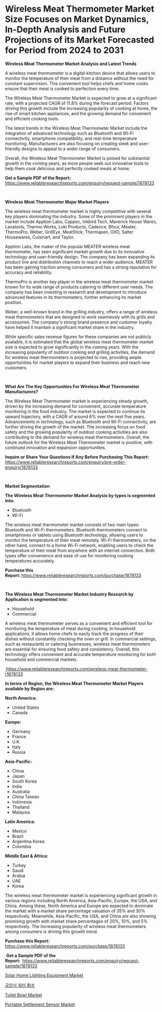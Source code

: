<p><h1>Wireless Meat Thermometer Market Size Focuses on Market Dynamics, In-Depth Analysis and Future Projections of its Market Forecasted for Period from 2024 to 2031</h1></p><p><strong>Wireless Meat Thermometer Market Analysis and Latest Trends</strong></p>
<p><p>A wireless meat thermometer is a digital kitchen device that allows users to monitor the temperature of their meat from a distance without the need for constant supervision. This convenient tool helps chefs and home cooks ensure that their meat is cooked to perfection every time.</p><p>The Wireless Meat Thermometer Market is expected to grow at a significant rate, with a projected CAGR of 11.8% during the forecast period. Factors driving this growth include the increasing popularity of cooking at home, the rise of smart kitchen appliances, and the growing demand for convenient and efficient cooking tools.</p><p>The latest trends in the Wireless Meat Thermometer Market include the integration of advanced technology such as Bluetooth and Wi-Fi connectivity, smartphone compatibility, and real-time temperature monitoring. Manufacturers are also focusing on creating sleek and user-friendly designs to appeal to a wider range of consumers.</p><p>Overall, the Wireless Meat Thermometer Market is poised for substantial growth in the coming years, as more people seek out innovative tools to help them cook delicious and perfectly cooked meals at home.</p></p>
<p><strong>Get a Sample PDF of the Report:&nbsp;</strong> <a href="https://www.reliableresearchreports.com/enquiry/request-sample/1878133">https://www.reliableresearchreports.com/enquiry/request-sample/1878133</a></p>
<p>&nbsp;</p>
<p><strong>Wireless Meat Thermometer Major Market Players</strong></p>
<p><p>The wireless meat thermometer market is highly competitive with several key players dominating the industry. Some of the prominent players in the market include Apption Labs, Cappec, Inkbird Tech, Maverick House Wares, Lavatools, Thermo Works, Loki Products, Cadence, Bfour, Meater, ThermoPro, Weber, GrillEye, MeatStick, Thermapen, OXO, Salter Housewares, Cuisinart, and Taylor.</p><p>Apption Labs, the maker of the popular MEATER wireless meat thermometer, has seen significant market growth due to its innovative technology and user-friendly design. The company has been expanding its product line and distribution channels to reach a wider audience. MEATER has been gaining traction among consumers and has a strong reputation for accuracy and reliability.</p><p>ThermoPro is another key player in the wireless meat thermometer market known for its wide range of products catering to different user needs. The company has been investing in research and development to introduce advanced features in its thermometers, further enhancing its market position.</p><p>Weber, a well-known brand in the grilling industry, offers a range of wireless meat thermometers that are designed to work seamlessly with its grills and accessories. The company's strong brand presence and customer loyalty have helped it maintain a significant market share in the industry.</p><p>While specific sales revenue figures for these companies are not publicly available, it is estimated that the global wireless meat thermometer market size is expected to grow significantly in the coming years. With the increasing popularity of outdoor cooking and grilling activities, the demand for wireless meat thermometers is projected to rise, providing ample opportunities for market players to expand their business and reach new customers.</p></p>
<p>&nbsp;</p>
<p><strong>What Are The Key Opportunities For Wireless Meat Thermometer Manufacturers?</strong></p>
<p><p>The Wireless Meat Thermometer market is experiencing steady growth, driven by the increasing demand for convenient, accurate temperature monitoring in the food industry. The market is expected to continue its upward trajectory, with a CAGR of around 6% over the next five years. Advancements in technology, such as Bluetooth and Wi-Fi connectivity, are further driving the growth of the market. The increasing focus on food safety and the growing popularity of outdoor cooking activities are also contributing to the demand for wireless meat thermometers. Overall, the future outlook for the Wireless Meat Thermometer market is positive, with continued innovation and expansion opportunities.</p></p>
<p><strong>Inquire or Share Your Questions If Any Before Purchasing This Report:</strong> <a href="https://www.reliableresearchreports.com/enquiry/pre-order-enquiry/1878133">https://www.reliableresearchreports.com/enquiry/pre-order-enquiry/1878133</a></p>
<p>&nbsp;</p>
<p><strong>Market Segmentation</strong></p>
<p><strong>The Wireless Meat Thermometer Market Analysis by types is segmented into:</strong></p>
<p><ul><li>Bluetooth</li><li>Wi-Fi</li></ul></p>
<p><p>The wireless meat thermometer market consists of two main types: Bluetooth and Wi-Fi thermometers. Bluetooth thermometers connect to smartphones or tablets using Bluetooth technology, allowing users to monitor the temperature of their meat remotely. Wi-Fi thermometers, on the other hand, connect to a home Wi-Fi network, enabling users to check the temperature of their meat from anywhere with an internet connection. Both types offer convenience and ease of use for monitoring cooking temperatures accurately.</p></p>
<p><strong>Purchase this Report:&nbsp;</strong><a href="https://www.reliableresearchreports.com/purchase/1878133">https://www.reliableresearchreports.com/purchase/1878133</a></p>
<p>&nbsp;</p>
<p><strong>The Wireless Meat Thermometer Market Industry Research by Application is segmented into:</strong></p>
<p><ul><li>Household</li><li>Commercial</li></ul></p>
<p><p>A wireless meat thermometer serves as a convenient and efficient tool for monitoring the temperature of meat during cooking. In household applications, it allows home chefs to easily track the progress of their dishes without constantly checking the oven or grill. In commercial settings, such as restaurants or catering businesses, wireless meat thermometers are essential for ensuring food safety and consistency. Overall, this technology offers convenient and accurate temperature monitoring for both household and commercial markets.</p></p>
<p><a href="https://www.reliableresearchreports.com/wireless-meat-thermometer-r1878133">&nbsp;https://www.reliableresearchreports.com/wireless-meat-thermometer-r1878133</a></p>
<p><strong>In terms of Region, the Wireless Meat Thermometer Market Players available by Region are:</strong></p>
<p>
    <p> <strong> North America: </strong>
        <ul>
            <li>United States</li>
            <li>Canada</li>
        </ul>
        </p> 
    <p> <strong> Europe: </strong>
        <ul>
            <li>Germany</li>
            <li>France</li>
            <li>U.K.</li>
            <li>Italy</li>
            <li>Russia</li>
        </ul>
        </p> 
    <p> <strong> Asia-Pacific: </strong>
        <ul>
            <li>China</li>
            <li>Japan</li>
            <li>South Korea</li>
            <li>India</li>
            <li>Australia</li>
            <li>China Taiwan</li>
            <li>Indonesia</li>
            <li>Thailand</li>
            <li>Malaysia</li>
        </ul>
        </p> 
    <p> <strong> Latin America: </strong>
        <ul>
            <li>Mexico</li>
            <li>Brazil</li>
            <li>Argentina Korea</li>
            <li>Colombia</li>
        </ul>
        </p> 
    <p> <strong> Middle East & Africa: </strong>
        <ul>
            <li>Turkey</li>
            <li>Saudi</li>
            <li>Arabia</li>
            <li>UAE</li>
            <li>Korea</li>
        </ul>
    </p>
    </p>
<p><p>The wireless meat thermometer market is experiencing significant growth in various regions including North America, Asia-Pacific, Europe, the USA, and China. Among these, North America and Europe are expected to dominate the market with a market share percentage valuation of 35% and 30% respectively. Meanwhile, Asia-Pacific, the USA, and China are also showing promising growth with market share percentages of 20%, 10%, and 5% respectively. The increasing popularity of wireless meat thermometers among consumers is driving this growth trend.</p></p>
<p><strong>Purchase this Report: </strong><a href="https://www.reliableresearchreports.com/purchase/1878133">https://www.reliableresearchreports.com/purchase/1878133</a></p>
<p>&nbsp;<strong>Get a Sample PDF of the Report:&nbsp;&nbsp;</strong><a href="https://www.reliableresearchreports.com/enquiry/request-sample/1878133">https://www.reliableresearchreports.com/enquiry/request-sample/1878133</a></p>
<p><strong></strong></p>
<p><p><a href="https://medium.com/@sjdhshjc2456654/emerging-trends-in-solar-home-lighting-equipment-market-global-outlook-and-future-prospects-from-9acb4ac71e41">Solar Home Lighting Equipment Market</a></p><p><a href="https://github.com/njolsky1/Market-Research-Report-List-2/blob/main/121271839717.md">공압식 워터 펌프</a></p><p><a href="https://github.com/marloy8/Market-Research-Report-List-5/blob/main/toilet-bowl-market.md">Toilet Bowl Market</a></p><p><a href="https://medium.com/@nettieboyle28/an-in-depth-analysis-of-the-global-portable-settlement-sensor-market-scope-and-its-rapid-growing-12-9bc6c2ecaa7a">Portable Settlement Sensor Market</a></p></p>